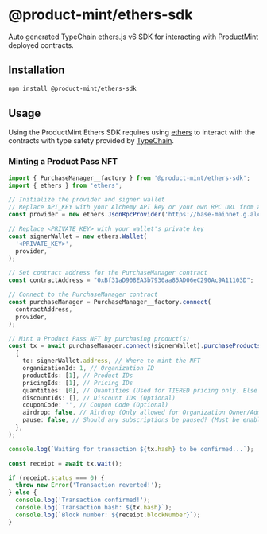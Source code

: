 # @product-mint/ethers-sdk

Auto generated TypeChain ethers.js v6 SDK for interacting with ProductMint deployed contracts.

## Installation

```bash
npm install @product-mint/ethers-sdk
```

## Usage

Using the ProductMint Ethers SDK requires using [ethers](https://docs.ethers.org/v6/) to interact with the contracts with type safety provided by [TypeChain](https://www.npmjs.com/package/typechain).

### Minting a Product Pass NFT

```typescript
import { PurchaseManager__factory } from '@product-mint/ethers-sdk';
import { ethers } from 'ethers';

// Initialize the provider and signer wallet
// Replace API_KEY with your Alchemy API key or your own RPC URL from any RPC provider
const provider = new ethers.JsonRpcProvider('https://base-mainnet.g.alchemy.com/v2/API_KEY');

// Replace <PRIVATE_KEY> with your wallet's private key
const signerWallet = new ethers.Wallet(
  '<PRIVATE_KEY>',
  provider,
);

// Set contract address for the PurchaseManager contract
const contractAddress = "0xBf31aD908EA3b7930aa85AD06eC290Ac9A11103D";

// Connect to the PurchaseManager contract
const purchaseManager = PurchaseManager__factory.connect(
  contractAddress,
  provider,
);

// Mint a Product Pass NFT by purchasing product(s)
const tx = await purchaseManager.connect(signerWallet).purchaseProducts(
  {
    to: signerWallet.address, // Where to mint the NFT
    organizationId: 1, // Organization ID
    productIds: [1], // Product IDs
    pricingIds: [1], // Pricing IDs
    quantities: [0], // Quantities (Used for TIERED pricing only. Else set to 0.)
    discountIds: [], // Discount IDs (Optional)
    couponCode: '', // Coupon Code (Optional)
    airdrop: false, // Airdrop (Only allowed for Organization Owner/Admin)
    pause: false, // Should any subscriptions be paused? (Must be enabled first)
  },
);

console.log(`Waiting for transaction ${tx.hash} to be confirmed...`);

const receipt = await tx.wait();

if (receipt.status === 0) {
  throw new Error('Transaction reverted!');
} else {
  console.log('Transaction confirmed!');
  console.log(`Transaction hash: ${tx.hash}`);
  console.log(`Block number: ${receipt.blockNumber}`);
}
```



